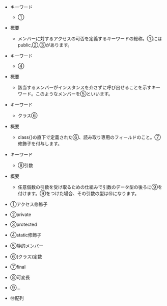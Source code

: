 - キーワード
  - ①
- 概要
  - メンバーに対するアクセスの可否を定義するキーワードの総称。①にはpublic,②,③があります。
- キーワード
  - ④
- 概要
  - 該当するメンバーがインスタンスを介さずに呼び出せることを示すキーワード。このようなメンバーを⑤といいます。
- キーワード
  - クラス⑥
- 概要
  - class{}の直下で定義された⑥、読み取り専用のフィールドのこと。⑦修飾子を付与します。
- キーワード
  - ⑧引数
- 概要
  - 任意個数の引数を受け取るための仕組みで引数のデータ型の後ろに⑨を付けます。⑨をつけた場合、その引数の型は⑩になります。

- ①アクセス修飾子
- ②private
- ③protected
- ④static修飾子
- ⑤静的メンバー
- ⑥(クラス)定数
- ⑦final
- ⑧可変長
- ⑨...
- ⑩配列


  
